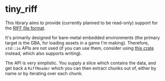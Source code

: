 # tiny_riff

This library aims to provide (currently planned to be read-only) support for the [RIFF file format](https://en.wikipedia.org/wiki/Resource_Interchange_File_Format).

It's primarily designed for bare-metal embedded environments (the primary target is the GBA, for loading assets in a game I'm making). Therefore, `std::io` APIs are not used (if you can use them, consider using [this crate](https://github.com/frabert/riff) instead, which also supports writing).

The API is very simplistic. You supply a slice which contains the data, and get back a `RiffReader` which you can then extract chunks out of, either by name or by iterating over each chunk. 